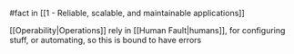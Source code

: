 #fact in [[1 - Reliable, scalable, and maintainable applications]]

[[Operability|Operations]] rely in [[Human Fault|humans]], for configuring stuff, or automating, so this is bound to have errors
